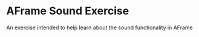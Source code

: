 # AFrame Sound Exercise

An exercise intended to help learn about the sound functionality in AFrame
